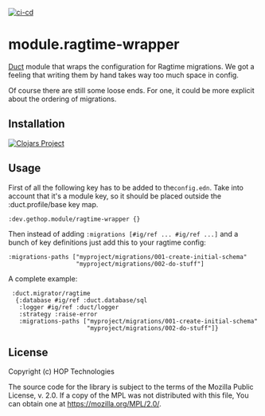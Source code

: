 [![ci-cd](https://github.com/gethop-dev/module.ragtime-wrapper/actions/workflows/ci-cd.yml/badge.svg)](https://github.com/gethop-dev/module.ragtime-wrapper/actions/workflows/ci-cd.yml)

# module.ragtime-wrapper

[Duct](https://github.com/duct-framework/duct) module that wraps the configuration for Ragtime migrations. We got a feeling that writing them by hand takes way too much space in config.

Of course there are still some loose ends. For one, it could be more explicit about the ordering of migrations.

## Installation

[![Clojars Project](https://clojars.org/dev.gethop/module.ragtime-wrapper/latest-version.svg)](https://clojars.org/dev.gethop/module.ragtime-wrapper)

## Usage

First of all the following key has to be added to the`config.edn`. Take into account that it's a module key, so it should be placed outside the :duct.profile/base key map.

``` edn
:dev.gethop.module/ragtime-wrapper {}
```

Then instead of adding `:migrations [#ig/ref ... #ig/ref ...]` and a bunch of key definitions just add this to your ragtime config:

```edn
:migrations-paths ["myproject/migrations/001-create-initial-schema"
                   "myproject/migrations/002-do-stuff"]
```

A complete example:

``` edn
 :duct.migrator/ragtime
  {:database #ig/ref :duct.database/sql
   :logger #ig/ref :duct/logger
   :strategy :raise-error
   :migrations-paths ["myproject/migrations/001-create-initial-schema"
                      "myproject/migrations/002-do-stuff"]}
```

## License

Copyright (c) HOP Technologies

The source code for the library is subject to the terms of the Mozilla Public License, v. 2.0. If a copy of the MPL was not distributed with this file, You can obtain one at https://mozilla.org/MPL/2.0/.

